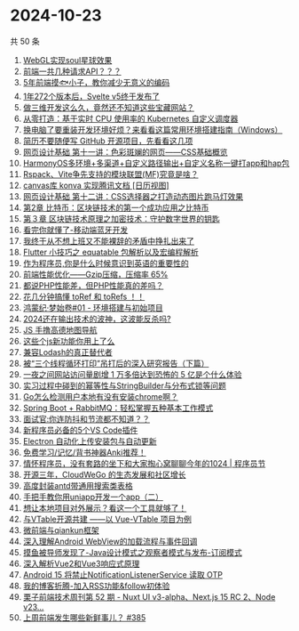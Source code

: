 # 2024-10-23

共 50 条

<!-- BEGIN JUEJIN -->
<!-- 最后更新时间 2024-10-23 00:18:17 +0800 -->
1. [WebGL实现soul星球效果](https://juejin.cn/post/7425249244850913280)
1. [前端一共几种请求API？？？](https://juejin.cn/post/7427265723947237376)
1. [5年前端摸🐟小子，教你减少无意义的编码](https://juejin.cn/post/7427400534908223497)
1. [1年272个版本后，Svelte v5终于发布了](https://juejin.cn/post/7427005299641761842)
1. [做三维开发这么久，竟然还不知道这些宝藏网站？](https://juejin.cn/post/7427455855971450916)
1. [从零打造：基于实时 CPU 使用率的 Kubernetes 自定义调度器](https://juejin.cn/post/7427399875236528191)
1. [换电脑了要重装开发环境好烦？来看看这篇常用环境搭建指南（Windows）](https://juejin.cn/post/7427400534909534217)
1. [简历不要随便写 GitHub 开源项目，先看看这几项](https://juejin.cn/post/7428037052799123456)
1. [网页设计基础 第十一讲：色彩斑斓的网页——CSS基础概览](https://juejin.cn/post/7427405916695380031)
1. [HarmonyOS多环境+多渠道+自定义路径输出+自定义名称一键打app和hap包](https://juejin.cn/post/7427050728719368202)
1. [Rspack、Vite争先支持的模块联盟(MF)究竟是啥？](https://juejin.cn/post/7427173759713296393)
1. [canvas库 konva 实现腾讯文档 [日历视图]](https://juejin.cn/post/7427279593503195170)
1. [网页设计基础 第十二讲：CSS选择器之打造动态图片跑马灯效果](https://juejin.cn/post/7427044452018044963)
1. [第2章 比特币：区块链技术的第一个成功应用之比特币](https://juejin.cn/post/7428147227715010579)
1. [第３章 区块链技术原理之加密技术：守护数字世界的钥匙](https://juejin.cn/post/7428037052799795200)
1. [看完你就懂了-移动端蓝牙开发](https://juejin.cn/post/7427340152819040294)
1. [我终于从不想上班又不能裸辞的矛盾中挣扎出来了](https://juejin.cn/post/7428154034480906278)
1. [Flutter 小技巧之 equatable 包解析以及宏编程解析](https://juejin.cn/post/7427468776994422803)
1. [作为程序员,你是什么时候意识到英语的重要性的](https://juejin.cn/post/7428127653318950921)
1. [前端性能优化——Gzip压缩，压缩率 65%](https://juejin.cn/post/7426886728060059683)
1. [都说PHP性能差，但PHP性能真的差吗？](https://juejin.cn/post/7427455855941976076)
1. [花几分钟搞懂 toRef  和  toRefs ！！](https://juejin.cn/post/7427046474407411751)
1. [鸿蒙纪·梦始卷#01 - 环境搭建与初始项目](https://juejin.cn/post/7427455855971008548)
1. [2024还在输出技术的波神，这波能反杀吗?](https://juejin.cn/post/7427173759713312777)
1. [JS 手撸高德地图导航](https://juejin.cn/post/7427141349483757595)
1. [这些个js新功能你用上了么](https://juejin.cn/post/7427500757454307363)
1. [兼容Lodash的真正替代者](https://juejin.cn/post/7427303617114406950)
1. [被“三个线程循环打印”吊打后的深入研究报告（下篇）](https://juejin.cn/post/7426298186791534603)
1. [一夜之间网站访问量剧增 1 万多倍达到恐怖的 5 亿是个什么体验](https://juejin.cn/post/7428191306629398569)
1. [实习过程中碰到的幂等性与StringBuilder与分布式锁等问题](https://juejin.cn/post/7428154034481233958)
1. [Go怎么检测用户本地有没有安装chrome啊？](https://juejin.cn/post/7426994375057014836)
1. [Spring Boot + RabbitMQ：轻松掌握五种基本工作模式](https://juejin.cn/post/7426587845349015593)
1. [面试官:你连防抖和节流都不知道？？](https://juejin.cn/post/7427584197580488740)
1. [新程序员必备的5个VS Code插件](https://juejin.cn/post/7426999391654592521)
1. [Electron 自动化上传安装包与自动更新](https://juejin.cn/post/7428154064720412710)
1. [免费学习/记忆/背书神器Anki推荐！](https://juejin.cn/post/7428154061935329290)
1. [情怀程序员，没有套路的坐下和大家掏心窝聊聊今年的1024 | 程序员节](https://juejin.cn/post/7428037052799090688)
1. [开源三年，CloudWeGo 的生态发展和社区增长](https://juejin.cn/post/7419728124341223478)
1. [高度封装antd带通用搜索类表格](https://juejin.cn/post/7427012657159290917)
1. [手把手教你用uniapp开发一个app（二）](https://juejin.cn/post/7426914011558952986)
1. [想让本地项目对外展示？看这一个工具就够了！](https://juejin.cn/post/7428032840287797288)
1. [与VTable开源共建 ——以 Vue-VTable 项目为例](https://juejin.cn/post/7427354018715336715)
1. [微前端与qiankun框架](https://juejin.cn/post/7428154082224226330)
1. [深入理解Android WebView的加载流程与事件回调](https://juejin.cn/post/7427117832909553679)
1. [摸鱼被导师发现了-Java设计模式之观察者模式与发布-订阅模式](https://juejin.cn/post/7426954878681677858)
1. [深入解析Vue2和Vue3响应式原理](https://juejin.cn/post/7426918825231761419)
1. [Android 15 将禁止NotificationListenerService 读取 OTP](https://juejin.cn/post/7428157656257478682)
1. [我的博客折腾-加入RSS功能&follow初体验](https://juejin.cn/post/7427716964368597001)
1. [栗子前端技术周刊第 52 期 - Nuxt UI v3-alpha、Next.js 15 RC 2、Node v23...](https://juejin.cn/post/7427340152819073062)
1. [上周前端发生哪些新鲜事儿？ #385](https://juejin.cn/post/7428157656256266266)
<!-- END JUEJIN -->